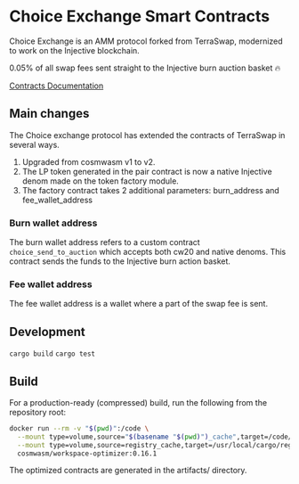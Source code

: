 # Choice Exchange Smart Contracts

Choice Exchange is an AMM protocol forked from TerraSwap, modernized to work on the Injective blockchain.

0.05% of all swap fees sent straight to the Injective burn auction basket 🔥

[Contracts Documentation](docs/choice.md)

## Main changes

The Choice exchange protocol has extended the contracts of TerraSwap in several ways.

1. Upgraded from cosmwasm v1 to v2.
2. The LP token generated in the pair contract is now a native Injective denom made on the token factory module.
3. The factory contract takes 2 additional parameters: burn_address and fee_wallet_address

### Burn wallet address

The burn wallet address refers to a custom contract `choice_send_to_auction` which accepts both cw20 and native denoms. This contract sends the funds to the Injective burn action basket.

### Fee wallet address

The fee wallet address is a wallet where a part of the swap fee is sent.

## Development

`cargo build`
`cargo test`

## Build

For a production-ready (compressed) build, run the following from the repository root:

```bash
docker run --rm -v "$(pwd)":/code \
  --mount type=volume,source="$(basename "$(pwd)")_cache",target=/code/target \
  --mount type=volume,source=registry_cache,target=/usr/local/cargo/registry \
  cosmwasm/workspace-optimizer:0.16.1
```

The optimized contracts are generated in the artifacts/ directory.
